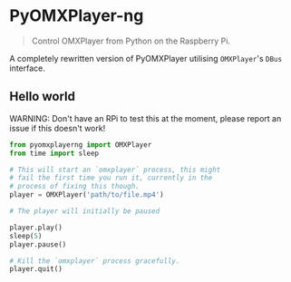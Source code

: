 
# PyOMXPlayer-ng

> Control OMXPlayer from Python on the Raspberry Pi.

A completely rewritten version of PyOMXPlayer utilising `OMXPlayer`'s `DBus` interface.

## Hello world
WARNING: Don't have an RPi to test this at the moment, please report an issue if this doesn't work!

```python
from pyomxplayerng import OMXPlayer
from time import sleep

# This will start an `omxplayer` process, this might 
# fail the first time you run it, currently in the 
# process of fixing this though.
player = OMXPlayer('path/to/file.mp4')

# The player will initially be paused

player.play()
sleep(5)
player.pause()

# Kill the `omxplayer` process gracefully.
player.quit()
```
